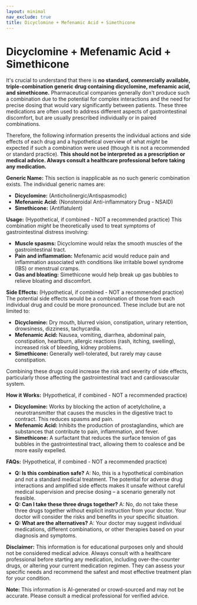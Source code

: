 ```yaml
---
layout: minimal
nav_exclude: true
title: Dicyclomine + Mefenamic Acid + Simethicone
---
```


# Dicyclomine + Mefenamic Acid + Simethicone

It's crucial to understand that there is **no standard, commercially available, triple-combination generic drug containing dicyclomine, mefenamic acid, and simethicone.**  Pharmaceutical companies generally don't produce such a combination due to the potential for complex interactions and the need for precise dosing that would vary significantly between patients.  These three medications are often used to address different aspects of gastrointestinal discomfort, but are usually prescribed individually or in paired combinations.

Therefore, the following information presents the individual actions and side effects of each drug and a hypothetical overview of what *might* be expected if such a combination were used (though it is not a recommended or standard practice).  **This should not be interpreted as a prescription or medical advice. Always consult a healthcare professional before taking any medication.**


**Generic Name:** This section is inapplicable as no such generic combination exists.  The individual generic names are:

* **Dicyclomine:** (Anticholinergic/Antispasmodic)
* **Mefenamic Acid:** (Nonsteroidal Anti-inflammatory Drug - NSAID)
* **Simethicone:** (Antiflatulent)


**Usage:** (Hypothetical, if combined - NOT a recommended practice)  This combination *might* be theoretically used to treat symptoms of gastrointestinal distress involving:

* **Muscle spasms:** Dicyclomine would relax the smooth muscles of the gastrointestinal tract.
* **Pain and inflammation:** Mefenamic acid would reduce pain and inflammation associated with conditions like irritable bowel syndrome (IBS) or menstrual cramps.
* **Gas and bloating:** Simethicone would help break up gas bubbles to relieve bloating and discomfort.


**Side Effects:** (Hypothetical, if combined -  NOT a recommended practice) The potential side effects would be a combination of those from each individual drug and could be more pronounced. These include but are not limited to:

* **Dicyclomine:** Dry mouth, blurred vision, constipation, urinary retention, drowsiness, dizziness, tachycardia.
* **Mefenamic Acid:** Nausea, vomiting, diarrhea, abdominal pain, constipation, heartburn, allergic reactions (rash, itching, swelling), increased risk of bleeding,  kidney problems.
* **Simethicone:** Generally well-tolerated, but rarely may cause constipation.

Combining these drugs could increase the risk and severity of side effects, particularly those affecting the gastrointestinal tract and cardiovascular system.


**How it Works:** (Hypothetical, if combined - NOT a recommended practice)

* **Dicyclomine:** Works by blocking the action of acetylcholine, a neurotransmitter that causes the muscles in the digestive tract to contract. This reduces spasms and pain.
* **Mefenamic Acid:** Inhibits the production of prostaglandins, which are substances that contribute to pain, inflammation, and fever.
* **Simethicone:**  A surfactant that reduces the surface tension of gas bubbles in the gastrointestinal tract, allowing them to coalesce and be more easily expelled.


**FAQs:** (Hypothetical, if combined -  NOT a recommended practice)

* **Q: Is this combination safe?** A: No, this is a hypothetical combination and not a standard medical treatment. The potential for adverse drug interactions and amplified side effects makes it unsafe without careful medical supervision and precise dosing – a scenario generally not feasible.
* **Q: Can I take these three drugs together?** A:  No, do not take these three drugs together without explicit instruction from your doctor.  Your doctor will consider the risks and benefits in your specific situation.
* **Q: What are the alternatives?** A:  Your doctor may suggest individual medications, different combinations, or other therapies based on your diagnosis and symptoms.


**Disclaimer:** This information is for educational purposes only and should not be considered medical advice.  Always consult with a healthcare professional before starting any medication, including over-the-counter drugs, or altering your current medication regimen.  They can assess your specific needs and recommend the safest and most effective treatment plan for your condition.


**Note:** This information is AI-generated or crowd-sourced and may not be accurate. Please consult a medical professional for verified advice.